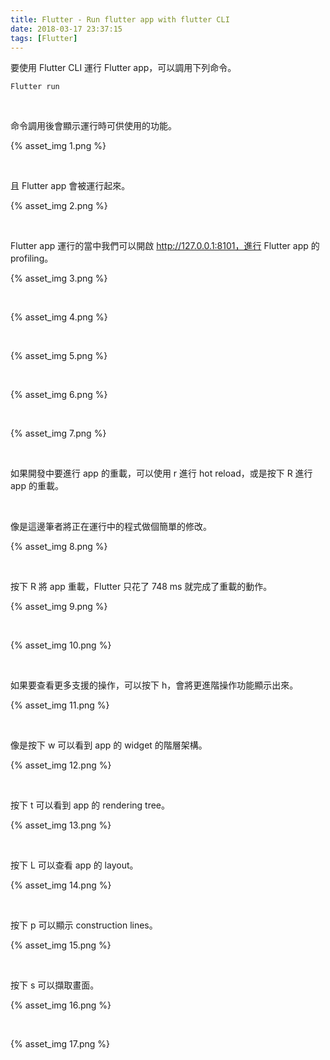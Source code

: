 ```yaml
---
title: Flutter - Run flutter app with flutter CLI
date: 2018-03-17 23:37:15
tags: [Flutter]
---
```


要使用 Flutter CLI 運行 Flutter app，可以調用下列命令。  

<!-- More -->

    Flutter run

<br/>


命令調用後會顯示運行時可供使用的功能。  

{% asset_img 1.png %}
 
<br/>


且 Flutter app 會被運行起來。  

{% asset_img 2.png %}
 
<br/>


Flutter app 運行的當中我們可以開啟 http://127.0.0.1:8101，進行 Flutter app 的 profiling。  

{% asset_img 3.png %}
 
<br/>


{% asset_img 4.png %}
 
<br/>


{% asset_img 5.png %}
 
<br/>


{% asset_img 6.png %}
 
<br/>


{% asset_img 7.png %}
 
<br/>


如果開發中要進行 app 的重載，可以使用 r 進行 hot reload，或是按下 R 進行 app 的重載。  

<br/>


像是這邊筆者將正在運行中的程式做個簡單的修改。  

{% asset_img 8.png %}
 
<br/>


按下 R 將 app 重載，Flutter 只花了 748 ms 就完成了重載的動作。  

{% asset_img 9.png %}
 
<br/>


{% asset_img 10.png %}
 
<br/>


如果要查看更多支援的操作，可以按下 h，會將更進階操作功能顯示出來。  

{% asset_img 11.png %}
 
<br/>


像是按下 w 可以看到 app 的 widget 的階層架構。  

{% asset_img 12.png %}
 
<br/>


按下 t 可以看到 app 的 rendering tree。  

{% asset_img 13.png %}
 
<br/>


按下 L 可以查看 app 的 layout。  

{% asset_img 14.png %}
 
<br/>


按下 p 可以顯示 construction lines。  

{% asset_img 15.png %}
 
<br/>


按下 s 可以擷取畫面。  

{% asset_img 16.png %}
 
<br/>


{% asset_img 17.png %}
 
<br/>

